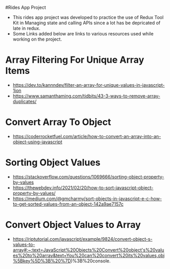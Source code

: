 #Rides App Project
- This rides app project was developed to practice the use of Redux Tool Kit in Managing state and calling APIs since a lot has be depricated of late in redux.
- Some Links added below are links to various resources used while working on the project.

# Array Filtering For Unique Array Items
- https://dev.to/kannndev/filter-an-array-for-unique-values-in-javascript-1ion
- https://www.samanthaming.com/tidbits/43-3-ways-to-remove-array-duplicates/

# Convert Array To  Object
- https://coderrocketfuel.com/article/how-to-convert-an-array-into-an-object-using-javascript

# Sorting Object Values
- https://stackoverflow.com/questions/1069666/sorting-object-property-by-values
- https://thewebdev.info/2021/02/20/how-to-sort-javascript-object-property-by-values/
- https://medium.com/@gmcharmy/sort-objects-in-javascript-e-c-how-to-get-sorted-values-from-an-object-142a9ae7157c

# Convert Object Values to Array 
- https://riptutorial.com/javascript/example/9824/convert-object-s-values-to-array#:~:text=JavaScript%20Objects%20Convert%20object's%20values%20to%20array&text=You%20can%20convert%20its%20values,obj%5Bkey%5D%3B%20%7D)%3B%20console.
